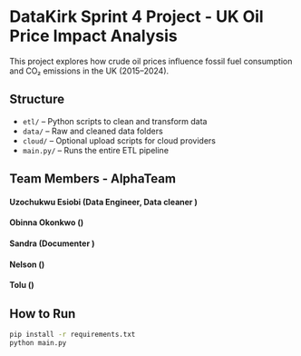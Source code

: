 # DataKirk Sprint 4 Project - UK Oil Price Impact Analysis

This project explores how crude oil prices influence fossil fuel consumption and CO₂ emissions in the UK (2015–2024).

## Structure
- `etl/` – Python scripts to clean and transform data
- `data/` – Raw and cleaned data folders
- `cloud/` – Optional upload scripts for cloud providers
- `main.py/` – Runs the entire ETL pipeline

## Team Members - AlphaTeam
#### Uzochukwu Esiobi (Data Engineer, Data cleaner )
#### Obinna Okonkwo ()
#### Sandra (Documenter )
#### Nelson ()
#### Tolu ()

## How to Run
```bash
pip install -r requirements.txt
python main.py